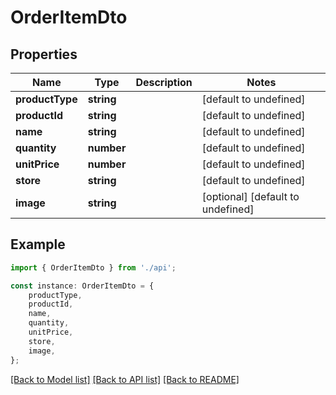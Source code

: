 # OrderItemDto


## Properties

Name | Type | Description | Notes
------------ | ------------- | ------------- | -------------
**productType** | **string** |  | [default to undefined]
**productId** | **string** |  | [default to undefined]
**name** | **string** |  | [default to undefined]
**quantity** | **number** |  | [default to undefined]
**unitPrice** | **number** |  | [default to undefined]
**store** | **string** |  | [default to undefined]
**image** | **string** |  | [optional] [default to undefined]

## Example

```typescript
import { OrderItemDto } from './api';

const instance: OrderItemDto = {
    productType,
    productId,
    name,
    quantity,
    unitPrice,
    store,
    image,
};
```

[[Back to Model list]](../README.md#documentation-for-models) [[Back to API list]](../README.md#documentation-for-api-endpoints) [[Back to README]](../README.md)
